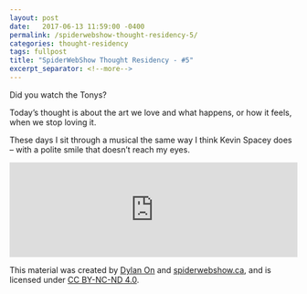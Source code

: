 ```yaml
---
layout: post
date:   2017-06-13 11:59:00 -0400
permalink: /spiderwebshow-thought-residency-5/
categories: thought-residency
tags: fullpost
title: "SpiderWebShow Thought Residency - #5"
excerpt_separator: <!--more-->
---
```


Did you watch the Tonys?

Today’s thought is about the art we love and what happens, or how it feels, when we stop loving it.

These days I sit through a musical the same way I think Kevin Spacey does – with a polite smile that doesn’t reach my eyes.

<!--more-->

<iframe width="100%" height="166" scrolling="no" frameborder="no" 
src="https://w.soundcloud.com/player/?url=https%3A//api.soundcloud.com/tracks/327875714&amp;color=ff5500&amp;auto_play=false&amp;hide_related=false&amp;show_comments=true&amp;show_user=true&amp;show_reposts=false">
</iframe>

<p class="small">
  This material was created by <a href="https://dylanon.com/">Dylan On</a> and <a href="https://spiderwebshow.ca/">spiderwebshow.ca</a>, 
  and is licensed under <a href="https://creativecommons.org/licenses/by-nc-nd/4.0/">CC BY-NC-ND 4.0</a>.
</p>